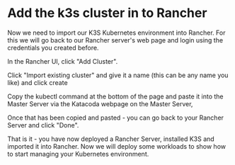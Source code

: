 # Add the k3s cluster in to Rancher

Now we need to import our K3S Kubernetes environment into Rancher.  For this we will go back to our Rancher server's web page and login using the credentials you created before.

In the Rancher UI, click "Add Cluster".

Click "Import existing cluster" and give it a name (this can be any name you like) and click create

Copy the kubectl command at the bottom of the page and paste it into the Master Server via the Katacoda webpage on the Master Server,

Once that has been copied and pasted - you can go back to your Rancher Server and click "Done".

That is it - you have now deployed a Rancher Server, installed K3S and imported it into Rancher.  Now we will deploy some workloads to show how to start managing your Kubernetes environment.